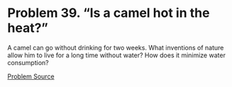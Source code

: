 # Problem 39. “Is a camel hot in the heat?”

A camel can go without drinking for two weeks. What inventions of nature allow him to live for a long time without water? How does it minimize water consumption?

[Problem Source](https://www.trizland.ru/tasks/1711/)